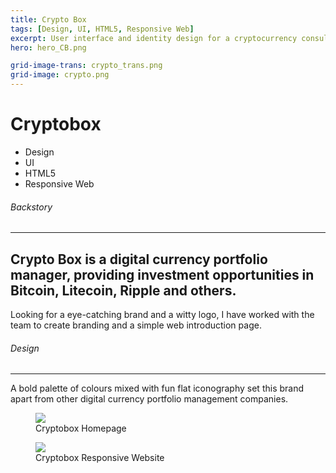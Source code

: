 ```yaml
---
title: Crypto Box
tags: [Design, UI, HTML5, Responsive Web]
excerpt: User interface and identity design for a cryptocurrency consultancy.
hero: hero_CB.png

grid-image-trans: crypto_trans.png
grid-image: crypto.png
---
```


<h1>Cryptobox</h1>
<ul><li>Design</li><li>UI</li><li>HTML5</li><li>Responsive Web</li></ul>

<h6 class="type">Backstory</h6> <hr>
<h2>Crypto Box is a digital currency portfolio manager, providing investment opportunities in Bitcoin, Litecoin, Ripple and others.</h2>

<p>Looking for a eye-catching brand and a witty logo, I have worked with the team to create branding and a simple web introduction page.</p>

<h6 class="type">Design</h6> <hr>
<p>A bold palette of colours mixed with fun flat iconography set this brand apart from other digital currency portfolio management companies.</p>

<figure>
    <img src="../portfolio_img/cryptobox/cryptobox-site-02.jpg">
    <figcaption>Cryptobox Homepage</figcaption>
</figure>

<figure>
    <img src="../portfolio_img/cryptobox/cryptobox-site-01.jpg">
    <figcaption>Cryptobox Responsive Website</figcaption>
</figure>
